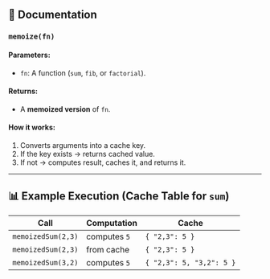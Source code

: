 ## 📖 Documentation

### `memoize(fn)`

#### Parameters:
- `fn`: A function (`sum`, `fib`, or `factorial`).

#### Returns:
- A **memoized version** of `fn`.

#### How it works:
1. Converts arguments into a cache key.  
2. If the key exists → returns cached value.  
3. If not → computes result, caches it, and returns it.  

---

## 📊 Example Execution (Cache Table for `sum`)

| Call              | Computation  | Cache                         |
|-------------------|--------------|-------------------------------|
| `memoizedSum(2,3)` | computes `5` | `{ "2,3": 5 }`                |
| `memoizedSum(2,3)` | from cache   | `{ "2,3": 5 }`                |
| `memoizedSum(3,2)` | computes `5` | `{ "2,3": 5, "3,2": 5 }`      |